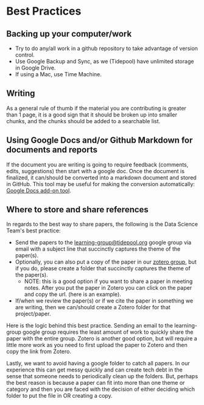 # Best Practices

## Backing up your computer/work
 - Try to do any/all work in a github repository to take advantage of version control.
 - Use Google Backup and Sync, as we (Tidepool) have unlimited storage in Google Drive.   
 - If using a Mac, use Time Machine.

## Writing
As a general rule of thumb if the material you are contributing is greater than 1 page, it is a good 
sign that it should be broken up into smaller chunks, and the chunks should be added to a searchable list. 

## Using Google Docs and/or Github Markdown for documents and reports
If the document you are writing is going to require feedback (comments, edits, suggestions) then start 
with a google doc. Once the document is finalized, it can/should be converted into a markdown document 
and stored in GitHub. This tool may be useful for making the conversion automatically:
[Google Docs add-on tool](https://gsuite.google.com/marketplace/app/docs_to_markdown/700168918607).


## Where to store and share references
In regards to the best way to share papers, the following is the Data Science Team's best practice:
- Send the papers to the learning-group@tidepool.org google group via email with a subject line that succinctly 
captures the theme of the paper(s).
- Optionally, you can also put a copy of the paper in our [zotero group](https://www.zotero.org/groups/2494411/tidepool_diabetes_data_science_learning_group), 
but if you do, please create a folder that succinctly captures the theme of the paper(s).
    - NOTE: this is a good option if you want to share a paper in meeting notes. After you put the paper in Zotero you 
    can click on the paper and copy the url. (here is an example).
- If/when we review the paper(s) or if we cite the paper in something we are writing, then we can/should create a 
Zotero folder for that project/paper. 

Here is the logic behind this best practice. Sending an email to the learning-group google group requires the least 
amount of work to quickly share the paper with the entire group. Zotero is another good option, but will require a 
little more work as you need to first upload the paper to Zotero and then copy the link from Zotero. 

Lastly, we want to avoid having a google folder to catch all papers. In our experience this can get messy quickly and 
can create tech debt in the sense that someone needs to periodically clean up the folders. But, perhaps the best reason 
is because a paper can fit into more than one theme or category and then you are faced with the decision of either 
deciding which folder to put the file in OR creating a copy.
